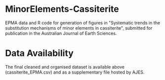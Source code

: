 # MinorElements-Cassiterite
EPMA data and R code for generation of figures in "Systematic trends in the substitution mechanisms of minor elements in cassiterite", submitted for publication in the Australian Journal of Earth Sciences. 

# Data Availability
The final cleaned and organised dataset is available above (cassiterite_EPMA.csv) and as a supplementary file hosted by AJES.
